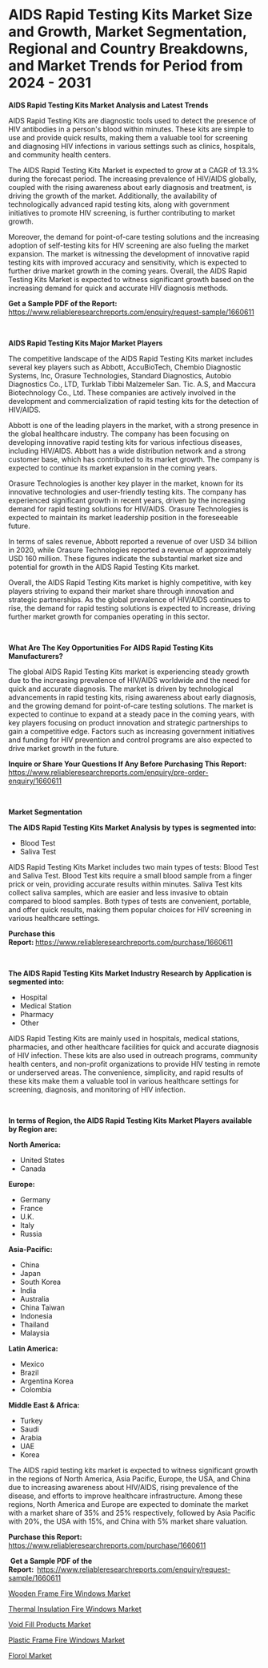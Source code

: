 <p><h1>AIDS Rapid Testing Kits Market Size and Growth, Market Segmentation, Regional and Country Breakdowns, and Market Trends for Period from 2024 -  2031</h1></p><p><strong>AIDS Rapid Testing Kits Market Analysis and Latest Trends</strong></p>
<p><p>AIDS Rapid Testing Kits are diagnostic tools used to detect the presence of HIV antibodies in a person's blood within minutes. These kits are simple to use and provide quick results, making them a valuable tool for screening and diagnosing HIV infections in various settings such as clinics, hospitals, and community health centers.</p><p>The AIDS Rapid Testing Kits Market is expected to grow at a CAGR of 13.3% during the forecast period. The increasing prevalence of HIV/AIDS globally, coupled with the rising awareness about early diagnosis and treatment, is driving the growth of the market. Additionally, the availability of technologically advanced rapid testing kits, along with government initiatives to promote HIV screening, is further contributing to market growth.</p><p>Moreover, the demand for point-of-care testing solutions and the increasing adoption of self-testing kits for HIV screening are also fueling the market expansion. The market is witnessing the development of innovative rapid testing kits with improved accuracy and sensitivity, which is expected to further drive market growth in the coming years. Overall, the AIDS Rapid Testing Kits Market is expected to witness significant growth based on the increasing demand for quick and accurate HIV diagnosis methods.</p></p>
<p><strong>Get a Sample PDF of the Report:&nbsp;</strong> <a href="https://www.reliableresearchreports.com/enquiry/request-sample/1660611">https://www.reliableresearchreports.com/enquiry/request-sample/1660611</a></p>
<p>&nbsp;</p>
<p><strong>AIDS Rapid Testing Kits Major Market Players</strong></p>
<p><p>The competitive landscape of the AIDS Rapid Testing Kits market includes several key players such as Abbott, AccuBioTech, Chembio Diagnostic Systems, Inc, Orasure Technologies, Standard Diagnostics, Autobio Diagnostics Co., LTD, Turklab Tibbi Malzemeler San. Tic. A.S, and Maccura Biotechnology Co., Ltd. These companies are actively involved in the development and commercialization of rapid testing kits for the detection of HIV/AIDS.</p><p>Abbott is one of the leading players in the market, with a strong presence in the global healthcare industry. The company has been focusing on developing innovative rapid testing kits for various infectious diseases, including HIV/AIDS. Abbott has a wide distribution network and a strong customer base, which has contributed to its market growth. The company is expected to continue its market expansion in the coming years.</p><p>Orasure Technologies is another key player in the market, known for its innovative technologies and user-friendly testing kits. The company has experienced significant growth in recent years, driven by the increasing demand for rapid testing solutions for HIV/AIDS. Orasure Technologies is expected to maintain its market leadership position in the foreseeable future.</p><p>In terms of sales revenue, Abbott reported a revenue of over USD 34 billion in 2020, while Orasure Technologies reported a revenue of approximately USD 160 million. These figures indicate the substantial market size and potential for growth in the AIDS Rapid Testing Kits market.</p><p>Overall, the AIDS Rapid Testing Kits market is highly competitive, with key players striving to expand their market share through innovation and strategic partnerships. As the global prevalence of HIV/AIDS continues to rise, the demand for rapid testing solutions is expected to increase, driving further market growth for companies operating in this sector.</p></p>
<p>&nbsp;</p>
<p><strong>What Are The Key Opportunities For AIDS Rapid Testing Kits Manufacturers?</strong></p>
<p><p>The global AIDS Rapid Testing Kits market is experiencing steady growth due to the increasing prevalence of HIV/AIDS worldwide and the need for quick and accurate diagnosis. The market is driven by technological advancements in rapid testing kits, rising awareness about early diagnosis, and the growing demand for point-of-care testing solutions. The market is expected to continue to expand at a steady pace in the coming years, with key players focusing on product innovation and strategic partnerships to gain a competitive edge. Factors such as increasing government initiatives and funding for HIV prevention and control programs are also expected to drive market growth in the future.</p></p>
<p><strong>Inquire or Share Your Questions If Any Before Purchasing This Report:</strong> <a href="https://www.reliableresearchreports.com/enquiry/pre-order-enquiry/1660611">https://www.reliableresearchreports.com/enquiry/pre-order-enquiry/1660611</a></p>
<p>&nbsp;</p>
<p><strong>Market Segmentation</strong></p>
<p><strong>The AIDS Rapid Testing Kits Market Analysis by types is segmented into:</strong></p>
<p><ul><li>Blood Test</li><li>Saliva Test</li></ul></p>
<p><p>AIDS Rapid Testing Kits Market includes two main types of tests: Blood Test and Saliva Test. Blood Test kits require a small blood sample from a finger prick or vein, providing accurate results within minutes. Saliva Test kits collect saliva samples, which are easier and less invasive to obtain compared to blood samples. Both types of tests are convenient, portable, and offer quick results, making them popular choices for HIV screening in various healthcare settings.</p></p>
<p><strong>Purchase this Report:&nbsp;</strong><a href="https://www.reliableresearchreports.com/purchase/1660611">https://www.reliableresearchreports.com/purchase/1660611</a></p>
<p>&nbsp;</p>
<p><strong>The AIDS Rapid Testing Kits Market Industry Research by Application is segmented into:</strong></p>
<p><ul><li>Hospital</li><li>Medical Station</li><li>Pharmacy</li><li>Other</li></ul></p>
<p><p>AIDS Rapid Testing Kits are mainly used in hospitals, medical stations, pharmacies, and other healthcare facilities for quick and accurate diagnosis of HIV infection. These kits are also used in outreach programs, community health centers, and non-profit organizations to provide HIV testing in remote or underserved areas. The convenience, simplicity, and rapid results of these kits make them a valuable tool in various healthcare settings for screening, diagnosis, and monitoring of HIV infection.</p></p>
<p>&nbsp;</p>
<p><strong>In terms of Region, the AIDS Rapid Testing Kits Market Players available by Region are:</strong></p>
<p>
    <p> <strong> North America: </strong>
        <ul>
            <li>United States</li>
            <li>Canada</li>
        </ul>
        </p> 
    <p> <strong> Europe: </strong>
        <ul>
            <li>Germany</li>
            <li>France</li>
            <li>U.K.</li>
            <li>Italy</li>
            <li>Russia</li>
        </ul>
        </p> 
    <p> <strong> Asia-Pacific: </strong>
        <ul>
            <li>China</li>
            <li>Japan</li>
            <li>South Korea</li>
            <li>India</li>
            <li>Australia</li>
            <li>China Taiwan</li>
            <li>Indonesia</li>
            <li>Thailand</li>
            <li>Malaysia</li>
        </ul>
        </p> 
    <p> <strong> Latin America: </strong>
        <ul>
            <li>Mexico</li>
            <li>Brazil</li>
            <li>Argentina Korea</li>
            <li>Colombia</li>
        </ul>
        </p> 
    <p> <strong> Middle East & Africa: </strong>
        <ul>
            <li>Turkey</li>
            <li>Saudi</li>
            <li>Arabia</li>
            <li>UAE</li>
            <li>Korea</li>
        </ul>
    </p>
    </p>
<p><p>The AIDS rapid testing kits market is expected to witness significant growth in the regions of North America, Asia Pacific, Europe, the USA, and China due to increasing awareness about HIV/AIDS, rising prevalence of the disease, and efforts to improve healthcare infrastructure. Among these regions, North America and Europe are expected to dominate the market with a market share of 35% and 25% respectively, followed by Asia Pacific with 20%, the USA with 15%, and China with 5% market share valuation.</p></p>
<p><strong>Purchase this Report: </strong><a href="https://www.reliableresearchreports.com/purchase/1660611">https://www.reliableresearchreports.com/purchase/1660611</a></p>
<p>&nbsp;<strong>Get a Sample PDF of the Report:&nbsp;&nbsp;</strong><a href="https://www.reliableresearchreports.com/enquiry/request-sample/1660611">https://www.reliableresearchreports.com/enquiry/request-sample/1660611</a></p>
<p><strong></strong></p>
<p><p><a href="https://sudsy-motorcycle-bbc.notion.site/Wooden-Frame-Fire-Windows-Market-Size-Furnishes-Valuable-Information-Encompassing-Market-Share-Mark-252b52ef946f423fa852dde61f33cbe8">Wooden Frame Fire Windows Market</a></p><p><a href="https://meowing-canidae-761.notion.site/Thermal-Insulation-Fire-Windows-Market-Challenges-Opportunities-and-Growth-Drivers-and-Major-Mark-3cae855989f44cc491e32b242284d552">Thermal Insulation Fire Windows Market</a></p><p><a href="https://view.publitas.com/reportprime-1/void-fill-products-market-size-and-examines-its-market-scope-with-a-primary-focus-on-growth-opportunities-and-forecasted-trends-spanning-from-2024-to-2031/">Void Fill Products Market</a></p><p><a href="https://military-diascia-e68.notion.site/Plastic-Frame-Fire-Windows-Market-Provides-Detailed-Segmentation-of-this-Market-based-on-Type-Appli-6ab2846fb54240358d26e2bb72aadc66">Plastic Frame Fire Windows Market</a></p><p><a href="https://view.publitas.com/reportprime-1/florol-market-centers-on-aspects-such-as-market-growth-market-share-market-opportunity-and-projected-forecasts-spanning-from-2024-to-2031/">Florol Market</a></p></p>